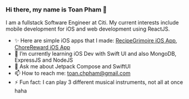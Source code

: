 ### Hi there, my name is Toan Pham 👋

<!--
**noatp/noatp** is a ✨ _special_ ✨ repository because its `README.md` (this file) appears on your GitHub profile.

Here are some ideas to get you started:-->

I am a fullstack Software Engineer at Citi. My current interests include mobile development for iOS and web development using ReactJS.

- ✨ Here are simple iOS apps that I made: [RecipeGrimoire iOS App](https://github.com/noatp/RecipeGrimoire), [ChoreReward iOS App](https://github.com/noatp/ChoreReward)
- 🌱 I’m currently learning iOS Dev with Swift UI and also MongoDB, ExpressJS and NodeJS
- 💬 Ask me about Jetpack Compose and SwiftUI
- 📫 How to reach me: toan.chpham@gmail.com
- ⚡ Fun fact: I can play 3 different musical instruments, not all at once haha

